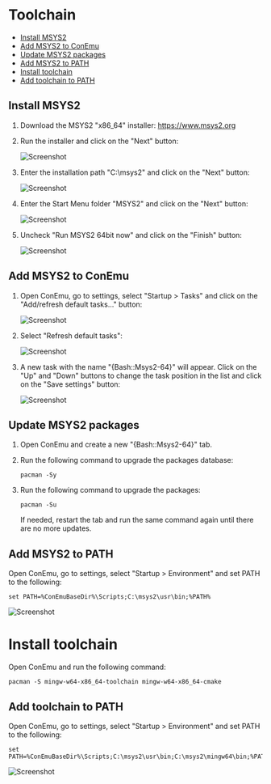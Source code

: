 # Toolchain

- [Install MSYS2](#install-msys2)
- [Add MSYS2 to ConEmu](#add-msys2-to-conemu)
- [Update MSYS2 packages](#update-msys2-packages)
- [Add MSYS2 to PATH](#add-msys2-to-path)
- [Install toolchain](#install-toolchain)
- [Add toolchain to PATH](#add-toolchain-to-path)

## Install MSYS2

1. Download the MSYS2 "x86_64" installer: https://www.msys2.org

1. Run the installer and click on the "Next" button:

    ![Screenshot](images/msys2_install_01.png?raw=true)

1. Enter the installation path "C:\msys2" and click on the "Next" button:

    ![Screenshot](images/msys2_install_02.png?raw=true)

1. Enter the Start Menu folder "MSYS2" and click on the "Next" button:

    ![Screenshot](images/msys2_install_03.png?raw=true)

1. Uncheck "Run MSYS2 64bit now" and click on the "Finish" button:

    ![Screenshot](images/msys2_install_04.png?raw=true)

## Add MSYS2 to ConEmu

1. Open ConEmu, go to settings, select "Startup > Tasks" and click on the "Add/refresh default tasks..." button:

    ![Screenshot](images/conemu_add_msys2_01.png?raw=true)

1. Select "Refresh default tasks":

    ![Screenshot](images/conemu_add_msys2_02.png?raw=true)

1. A new task with the name "{Bash::Msys2-64}" will appear. Click on the "Up" and "Down" buttons to change the task position in the list and click on the "Save settings" button:

    ![Screenshot](images/conemu_add_msys2_03.png?raw=true)

## Update MSYS2 packages

1. Open ConEmu and create a new "{Bash::Msys2-64}" tab.

1. Run the following command to upgrade the packages database:
    ```
    pacman -Sy
    ```

1. Run the following command to upgrade the packages:
    ```
    pacman -Su
    ```
    If needed, restart the tab and run the same command again until there are no more updates.

## Add MSYS2 to PATH

Open ConEmu, go to settings, select "Startup > Environment" and set PATH to the following:

```
set PATH=%ConEmuBaseDir%\Scripts;C:\msys2\usr\bin;%PATH%
```

![Screenshot](images/msys2_path.png?raw=true)


# Install toolchain

Open ConEmu and run the following command:
```
pacman -S mingw-w64-x86_64-toolchain mingw-w64-x86_64-cmake
```

## Add toolchain to PATH

Open ConEmu, go to settings, select "Startup > Environment" and set PATH to the following:

```
set PATH=%ConEmuBaseDir%\Scripts;C:\msys2\usr\bin;C:\msys2\mingw64\bin;%PATH%
```

![Screenshot](images/toolchain_path.png?raw=true)
